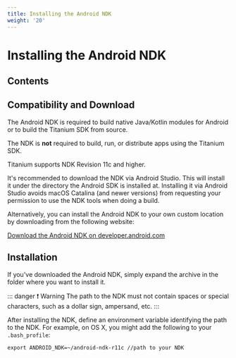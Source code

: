```yaml
---
title: Installing the Android NDK
weight: '20'
---
```


# Installing the Android NDK

## Contents

## Compatibility and Download

The Android NDK is required to build native Java/Kotlin modules for Android or to build the Titanium SDK from source.

The NDK is **not** required to build, run, or distribute apps using the Titanium SDK.

Titanium supports NDK Revision 11c and higher.

It's recommended to download the NDK via Android Studio. This will install it under the directory the Android SDK is installed at. Installing it via Android Studio avoids macOS Catalina (and newer versions) from requesting your permission to use the NDK tools when doing a build.

Alternatively, you can install the Android NDK to your own custom location by downloading from the following website:

[Download the Android NDK on developer.android.com](http://developer.android.com/sdk/ndk/index.html)

## Installation

If you've downloaded the Android NDK, simply expand the archive in the folder where you want to install it.

::: danger ❗️ Warning
The path to the NDK must not contain spaces or special characters, such as a dollar sign, ampersand, etc.
:::

After installing the NDK, define an environment variable identifying the path to the NDK. For example,
on OS X, you might add the following to your `.bash_profile`:

```
export ANDROID_NDK=~/android-ndk-r11c //path to your NDK
```
